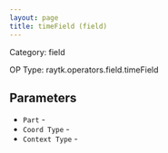```yaml
---
layout: page
title: timeField (field)
---
```


Category: field

OP Type: raytk.operators.field.timeField

## Parameters

* `Part` - 
* `Coord Type` - 
* `Context Type` -
